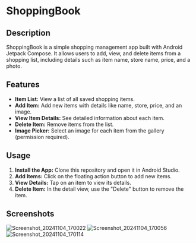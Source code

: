 # ShoppingBook

## Description
ShoppingBook is a simple shopping management app built with Android Jetpack Compose. It allows users to add, view, and delete items from a shopping list, including details such as item name, store name, price, and a photo.

## Features
- **Item List:** View a list of all saved shopping items.
- **Add Item:** Add new items with details like name, store, price, and an image.
- **View Item Details:** See detailed information about each item.
- **Delete Item:** Remove items from the list.
- **Image Picker:** Select an image for each item from the gallery (permission required).
  
## Usage
1. **Install the App:** Clone this repository and open it in Android Studio.
2. **Add Items:** Click on the floating action button to add new items.
3. **View Details:** Tap on an item to view its details.
4. **Delete Item:** In the detail view, use the "Delete" button to remove the item.

## Screenshots
![Screenshot_20241104_170022](https://github.com/user-attachments/assets/ea4b4226-571d-46e5-9e20-7449782fce37)
![Screenshot_20241104_170056](https://github.com/user-attachments/assets/8cdb22ad-bd12-4908-8824-cde301bcc7ad)
![Screenshot_20241104_170114](https://github.com/user-attachments/assets/3ea102f6-f92c-4cb1-9a8a-f1cb051870e3)




